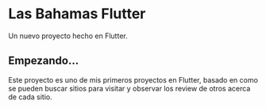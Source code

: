 # Las Bahamas Flutter

Un nuevo proyecto hecho en Flutter.

## Empezando...
Este proyecto es uno de mis primeros proyectos en Flutter, 
basado en como se pueden buscar sitios para visitar y observar los review de otros acerca de cada sitio.

